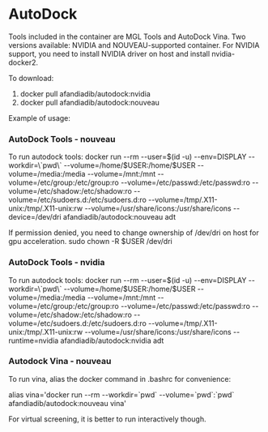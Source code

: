 # AutoDock

Tools included in the container are MGL Tools and AutoDock Vina. Two versions available: NVIDIA and NOUVEAU-supported container. For NVIDIA support, you need to install NVIDIA driver on host and install nvidia-docker2.

To download:
  1. docker pull afandiadib/autodock:nvidia
  2. docker pull afandiadib/autodock:nouveau

Example of usage:

### AutoDock Tools - nouveau

To run autodock tools:
docker run --rm --user=$(id -u) --env=DISPLAY --workdir=\`pwd\` --volume=/home/$USER:/home/$USER --volume=/media:/media --volume=/mnt:/mnt --volume=/etc/group:/etc/group:ro --volume=/etc/passwd:/etc/passwd:ro --volume=/etc/shadow:/etc/shadow:ro --volume=/etc/sudoers.d:/etc/sudoers.d:ro --volume=/tmp/.X11-unix:/tmp/.X11-unix:rw --volume=/usr/share/icons:/usr/share/icons --device=/dev/dri afandiadib/autodock:nouveau adt

If permission denied, you need to change ownership of /dev/dri on host for gpu acceleration.
sudo chown -R $USER /dev/dri

### AutoDock Tools - nvidia

To run autodock tools:
docker run --rm --user=$(id -u) --env=DISPLAY --workdir=\`pwd\` --volume=/home/$USER:/home/$USER --volume=/media:/media --volume=/mnt:/mnt --volume=/etc/group:/etc/group:ro --volume=/etc/passwd:/etc/passwd:ro --volume=/etc/shadow:/etc/shadow:ro --volume=/etc/sudoers.d:/etc/sudoers.d:ro --volume=/tmp/.X11-unix:/tmp/.X11-unix:rw --volume=/usr/share/icons:/usr/share/icons --runtime=nvidia afandiadib/autodock:nvidia adt


### Autodock Vina - nouveau

To run vina, alias the docker command in .bashrc for convenience:

alias vina='docker run --rm --workdir=\`pwd\` --volume=\`pwd\`:\`pwd\` afandiadib/autodock:nouveau vina'

For virtual screening, it is better to run interactively though.


